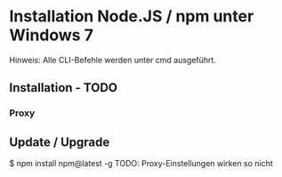 # Installation Node.JS / npm unter Windows 7
Hinweis: Alle CLI-Befehle werden unter cmd ausgeführt.
## Installation - TODO
### Proxy
## Update / Upgrade
$ npm install npm@latest -g
TODO: Proxy-Einstellungen wirken so nicht 
